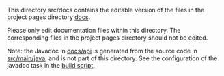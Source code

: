 This directory src/docs contains the editable version of the files in the
project pages directory [docs](../docs).

Please only edit documentation files within this directory.
The corresponding files in the project pages directory should not be edited.

Note: the Javadoc in [docs/api](../../docs/api) is generated from the source
code in [src/main/java](../main/java), and is not part of this directory.
See the configuration of the javadoc task in the [build script](../../build.gradle).

